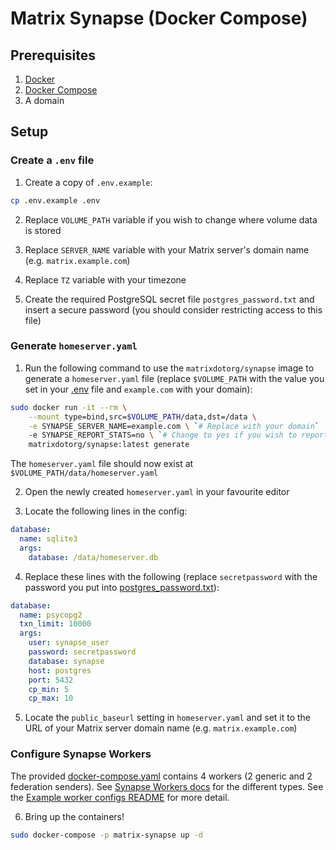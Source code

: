 # Matrix Synapse (Docker Compose)

## Prerequisites

1. [Docker](https://docs.docker.com/engine/install/)
2. [Docker Compose](https://docs.docker.com/compose/install/)
3. A domain

## Setup

### Create a `.env` file

1. Create a copy of `.env.example`:

```bash
cp .env.example .env
```

2. Replace `VOLUME_PATH` variable if you wish to change where volume data is stored

3. Replace `SERVER_NAME` variable with your Matrix server's domain name (e.g. `matrix.example.com`)

4. Replace `TZ` variable with your timezone

5. Create the required PostgreSQL secret file `postgres_password.txt` and insert a secure password (you should consider restricting access to this file)

### Generate `homeserver.yaml`

1. Run the following command to use the `matrixdotorg/synapse` image to generate a `homeserver.yaml` file (replace `$VOLUME_PATH` with the value you set in your [.env](.env) file and `example.com` with your domain):

```bash
sudo docker run -it --rm \
    --mount type=bind,src=$VOLUME_PATH/data,dst=/data \
    -e SYNAPSE_SERVER_NAME=example.com \ `# Replace with your domain`
    -e SYNAPSE_REPORT_STATS=no \ `# Change to yes if you wish to report stats to Matrix`
    matrixdotorg/synapse:latest generate
```

The `homeserver.yaml` file should now exist at `$VOLUME_PATH/data/homeserver.yaml`

2. Open the newly created `homeserver.yaml` in your favourite editor

3. Locate the following lines in the config:

```yaml
database:
  name: sqlite3
  args:
    database: /data/homeserver.db
```

4. Replace these lines with the following (replace `secretpassword` with the password you put into [postgres_password.txt](postgres_password.txt)):

```yaml
database:
  name: psycopg2
  txn_limit: 10000
  args:
    user: synapse_user
    password: secretpassword
    database: synapse
    host: postgres
    port: 5432
    cp_min: 5
    cp_max: 10
```

5. Locate the `public_baseurl` setting in `homeserver.yaml` and set it to the URL of your Matrix server domain name (e.g. `matrix.example.com`)

### Configure Synapse Workers

The provided [docker-compose.yaml](docker-compose.yaml) contains 4 workers (2 generic and 2 federation senders). See [Synapse Workers docs](https://matrix-org.github.io/synapse/latest/workers.html#available-worker-applications) for the different types. See the [Example worker configs README](example-worker-configs/README.md) for more detail.

6. Bring up the containers!

```bash
sudo docker-compose -p matrix-synapse up -d
```
